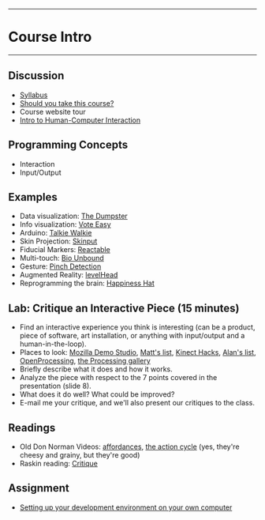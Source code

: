 --------------------------------
# Course Intro
--------------------------------

## Discussion
 - [Syllabus](pcad.py?page=syllabus.md)
 - [Should you take this course?](pcad.py?page=01-intro/ShouldYouTakeThisCourse.md)
 - Course website tour
 - [Intro to Human-Computer Interaction](pcad.py?page=01-intro/intro.pdf)

## Programming Concepts
 - Interaction
 - Input/Output
 
## Examples
 - Data visualization: [The Dumpster](http://artport.whitney.org/commissions/thedumpster/dumpster.shtml)
 - Info visualization: [Vote Easy](http://votesmart.org/voteeasy/)
 - Arduino: [Talkie Walkie](http://blog.makezine.com/2009/10/31/automatic-sound-responsive-puppet-m/)
 - Skin Projection: [Skinput](http://phys.org/news186681149.html)
 - Fiducial Markers: [Reactable](http://www.reactable.com/products/experience/)
 - Multi-touch: [Bio Unbound](http://accad.osu.edu/researchmain/gallery/project_gallery/bio_unbound.html)
 - Gesture: [Pinch Detection](http://research.microsoft.com/en-us/um/people/awilson/publications/WilsonUIST2006/WilsonUIST2006.html)
 - Augmented Reality: [levelHead](http://vimeo.com/1320756#)
 - Reprogramming the brain: [Happiness Hat](http://www.boingboing.net/2009/10/29/knit-hat-stabs-you-i.html)

## Lab: Critique an Interactive Piece (15 minutes)
 - Find an interactive experience you think is interesting (can be a product, piece of software, art installation, or anything with input/output and a human-in-the-loop).
 - Places to look: [Mozilla Demo Studio](https://developer.mozilla.org/en-US/demos/), [Matt's list](http://accad.osu.edu/~mlewis/Jitter/Class/DataRemappingExamples.html), [Kinect Hacks](http://www.kinecthacks.com/), [Alan's list](http://accad.osu.edu/~aprice/courses/BVE/examples.html), [OpenProcessing](http://www.openprocessing.org/browse/), [the Processing gallery](http://processing.org/exhibition/)
 - Briefly describe what it does and how it works.
 - Analyze the piece with respect to the 7 points covered in the presentation (slide 8).
 - What does it do well?  What could be improved?
 - E-mail me your critique, and we'll also present our critiques to the class.

## Readings 
 - Old Don Norman Videos: [affordances][], [the action cycle][] (yes, they're cheesy and grainy, but they're good)
 - Raskin reading: [Critique][]
 
## Assignment
 - [Setting up your development environment on your own computer][setup]
 
[affordances]: http://www.youtube.com/watch?v=NK1Zb_5VxuM&feature=player_embedded
[the action cycle]: http://www.youtube.com/watch?v=ahtOCfyRbRg&feature=player_embedded
[Critique]: http://www.azarask.in/blog/post/how-to-critique-an-interface/
[setup]: pcad.py?page=00-setup/setup.md

